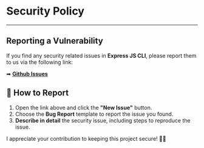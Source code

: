 # Security Policy

---

## Reporting a Vulnerability

If you find any security related issues in **Express JS CLI**, please report them to us via the following link:

➡ **[Github Issues](https://github.com/xRiot45/express-js-cli/issues)**

## 📝 How to Report

1. Open the link above and click the **"New Issue"** button.
2. Choose the **Bug Report** template to report the issue you found.
3. **Describe in detail** the security issue, including steps to reproduce the issue.

I appreciate your contribution to keeping this project secure! 🚀🔥
